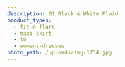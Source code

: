 ```yaml
---
description: 01 Black & White Plaid
product_types:
  - fit-n-flare
  - maxi-skirt
  - to
  - womens-dresses
photo_path: /uploads/img-1734.jpg
---
```

